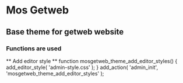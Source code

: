 # Mos Getweb
## Base theme for getweb website

### Functions are used
** Add editor style **
function mosgetweb_theme_add_editor_styles() {
    add_editor_style( 'admin-style.css' );
}
add_action( 'admin_init', 'mosgetweb_theme_add_editor_styles' );
 
